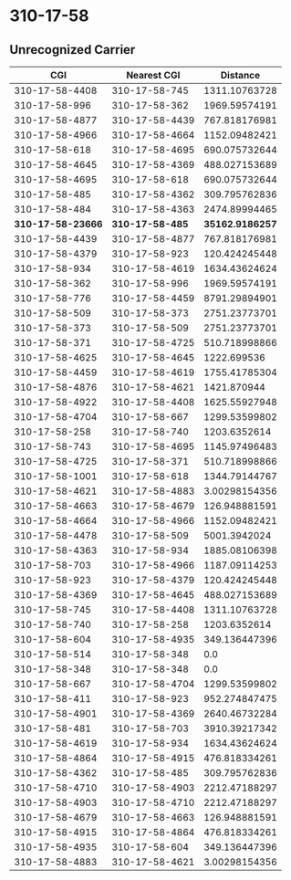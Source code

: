 # 310-17-58
## Unrecognized Carrier


| CGI | Nearest CGI | Distance |
|-----|-------------|----------|
| 310-17-58-4408 | 310-17-58-745 | 1311.10763728 |
| 310-17-58-996 | 310-17-58-362 | 1969.59574191 |
| 310-17-58-4877 | 310-17-58-4439 | 767.818176981 |
| 310-17-58-4966 | 310-17-58-4664 | 1152.09482421 |
| 310-17-58-618 | 310-17-58-4695 | 690.075732644 |
| 310-17-58-4645 | 310-17-58-4369 | 488.027153689 |
| 310-17-58-4695 | 310-17-58-618 | 690.075732644 |
| 310-17-58-485 | 310-17-58-4362 | 309.795762836 |
| 310-17-58-484 | 310-17-58-4363 | 2474.89994465 |
| **310-17-58-23666** | **310-17-58-485** | **35162.9186257** |
| 310-17-58-4439 | 310-17-58-4877 | 767.818176981 |
| 310-17-58-4379 | 310-17-58-923 | 120.424245448 |
| 310-17-58-934 | 310-17-58-4619 | 1634.43624624 |
| 310-17-58-362 | 310-17-58-996 | 1969.59574191 |
| 310-17-58-776 | 310-17-58-4459 | 8791.29894901 |
| 310-17-58-509 | 310-17-58-373 | 2751.23773701 |
| 310-17-58-373 | 310-17-58-509 | 2751.23773701 |
| 310-17-58-371 | 310-17-58-4725 | 510.718998866 |
| 310-17-58-4625 | 310-17-58-4645 | 1222.699536 |
| 310-17-58-4459 | 310-17-58-4619 | 1755.41785304 |
| 310-17-58-4876 | 310-17-58-4621 | 1421.870944 |
| 310-17-58-4922 | 310-17-58-4408 | 1625.55927948 |
| 310-17-58-4704 | 310-17-58-667 | 1299.53599802 |
| 310-17-58-258 | 310-17-58-740 | 1203.6352614 |
| 310-17-58-743 | 310-17-58-4695 | 1145.97496483 |
| 310-17-58-4725 | 310-17-58-371 | 510.718998866 |
| 310-17-58-1001 | 310-17-58-618 | 1344.79144767 |
| 310-17-58-4621 | 310-17-58-4883 | 3.00298154356 |
| 310-17-58-4663 | 310-17-58-4679 | 126.948881591 |
| 310-17-58-4664 | 310-17-58-4966 | 1152.09482421 |
| 310-17-58-4478 | 310-17-58-509 | 5001.3942024 |
| 310-17-58-4363 | 310-17-58-934 | 1885.08106398 |
| 310-17-58-703 | 310-17-58-4966 | 1187.09114253 |
| 310-17-58-923 | 310-17-58-4379 | 120.424245448 |
| 310-17-58-4369 | 310-17-58-4645 | 488.027153689 |
| 310-17-58-745 | 310-17-58-4408 | 1311.10763728 |
| 310-17-58-740 | 310-17-58-258 | 1203.6352614 |
| 310-17-58-604 | 310-17-58-4935 | 349.136447396 |
| 310-17-58-514 | 310-17-58-348 | 0.0 |
| 310-17-58-348 | 310-17-58-348 | 0.0 |
| 310-17-58-667 | 310-17-58-4704 | 1299.53599802 |
| 310-17-58-411 | 310-17-58-923 | 952.274847475 |
| 310-17-58-4901 | 310-17-58-4369 | 2640.46732284 |
| 310-17-58-481 | 310-17-58-703 | 3910.39217342 |
| 310-17-58-4619 | 310-17-58-934 | 1634.43624624 |
| 310-17-58-4864 | 310-17-58-4915 | 476.818334261 |
| 310-17-58-4362 | 310-17-58-485 | 309.795762836 |
| 310-17-58-4710 | 310-17-58-4903 | 2212.47188297 |
| 310-17-58-4903 | 310-17-58-4710 | 2212.47188297 |
| 310-17-58-4679 | 310-17-58-4663 | 126.948881591 |
| 310-17-58-4915 | 310-17-58-4864 | 476.818334261 |
| 310-17-58-4935 | 310-17-58-604 | 349.136447396 |
| 310-17-58-4883 | 310-17-58-4621 | 3.00298154356 |
